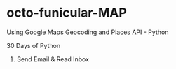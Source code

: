 # octo-funicular-MAP
Using Google Maps Geocoding and Places API - Python


30 Days of Python
1. Send Email & Read Inbox 